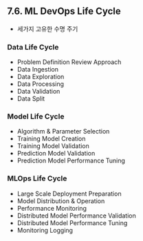 ## 7.6. ML DevOps Life Cycle
- 세가지 고유한 수명 주기

### Data Life Cycle
- Problem Definition Review Approach
- Data Ingestion
- Data Exploration
- Data Processing
- Data Validation
- Data Split

### Model Life Cycle
- Algorithm & Parameter Selection
- Training Model Creation
- Training Model Validation
- Prediction Model Validation
- Prediction Model Performance Tuning

### MLOps Life Cycle
- Large Scale Deployment Preparation
- Model Distribution & Operation
- Performance Monitoring
- Distributed Model Performance Validation
- Distributed Model Performance Tuning
- Monitoring Logging